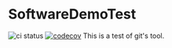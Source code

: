 # SoftwareDemoTest
![ci status](https://github.com/fcu-d0845073/SoftwareDemoTest/actions/workflows/ci.yml/badge.svg)
[![codecov](https://codecov.io/gh/fcu-d0845073/SoftwareDemoTest/branch/master/graph/badge.svg?token=Q6M7M0LHHM)](https://codecov.io/gh/fcu-d0845073/SoftwareDemoTest)
This is a test of git's tool.
